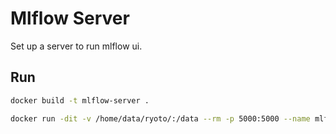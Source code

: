 # Mlflow Server

Set up a server to run mlflow ui.

## Run

```sh
docker build -t mlflow-server .
```

```sh
docker run -dit -v /home/data/ryoto/:/data --rm -p 5000:5000 --name mlflow-server mlflow-server
```
